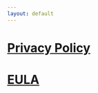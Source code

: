 ```yaml
---
layout: default
---
```


# [](#header-1)[Privacy Policy](privacy.md)

# [](#header-1)[EULA](eula.md)